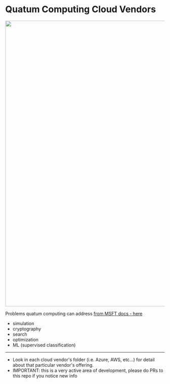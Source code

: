 # Quatum Computing Cloud Vendors

<img src="https://github.com/lynnlangit/learning-quantum/blob/main/images/all.png" width=900>

Problems quatum computing can address [from MSFT docs - here](https://docs.microsoft.com/en-us/azure/quantum/overview-qdk)
- simulation
- cryptography
- search
- optimization
- ML (supervised classification)

---

- Look in each cloud vendor's folder (i.e. Azure, AWS, etc...) for detail about that particular vendor's offering.  
- IMPORTANT: this is a very active area of development, please do PRs to this repo if you notice new info

